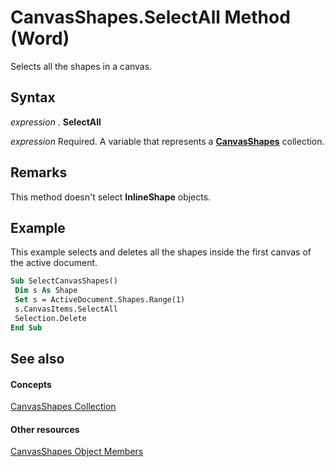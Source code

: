 
# CanvasShapes.SelectAll Method (Word)

Selects all the shapes in a canvas.


## Syntax

 _expression_ . **SelectAll**

 _expression_ Required. A variable that represents a **[CanvasShapes](f4b37915-7fde-2a21-0df0-fc3c97983900.md)** collection.


## Remarks

This method doesn't select  **InlineShape** objects.


## Example

This example selects and deletes all the shapes inside the first canvas of the active document.


```vb
Sub SelectCanvasShapes() 
 Dim s As Shape 
 Set s = ActiveDocument.Shapes.Range(1) 
 s.CanvasItems.SelectAll 
 Selection.Delete 
End Sub
```


## See also


#### Concepts


[CanvasShapes Collection](f4b37915-7fde-2a21-0df0-fc3c97983900.md)
#### Other resources


[CanvasShapes Object Members](77b4d2f5-0ced-82ec-68ee-895c398d0c9f.md)
